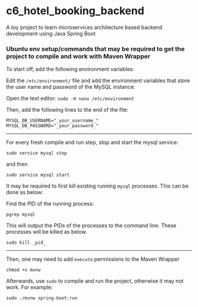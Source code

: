 # c6_hotel_booking_backend
A toy project to learn microservices architecture based backend development using Java Spring Boot

### Ubuntu env setup/commands that may be required to get the project to compile and work with Maven Wrapper

To start off, add the following environment variables:

Edit the `/etc/environment/` file and add the environment variables that store the user name and password of the MySQL instance:

Open the text editor: `sudo -H nano /etc/environment`

Then, add the following lines to the end of the file: 

`MYSQL_DB_USERNAME="_your_username_"`
`MYSQL_DB_PASSWORD="_your_password_"`

---
For every fresh compile and run step, stop and start the mysql service:

`sudo service mysql stop` 

and then

`sudo service mysql start`

It may be required to first kill existing running `mysql` processes. This can be done as below:

Find the PID of the running process:

`pgrep mysql`

This will output the PIDs of the processes to the command line. These processes will be killed as below.

`sudo kill _pid_`

---
Then, one may need to add `execute` permissions to the Maven Wrapper

`chmod +x mvnw`

Afterwards, use `sudo` to compile and run the project, otherwise it may not work. For example:

`sudo ./mvnw spring-boot:run`
